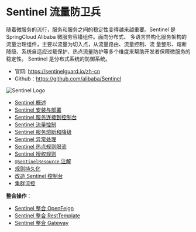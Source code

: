 # Sentinel 流量防卫兵

随着微服务的流行，服务和服务之间的稳定性变得越来越重要。Sentinel 是 SpringCloud Alibaba 微服务容错组件。面向分布式、 多语言异构化服务架构的流量治理组件，主要以流量为切入点，从流量路由、流量控制、流 量整形、熔断降级、系统自适应过载保护、热点流量防护等多个维度来帮助开发者保障微服务的稳定性。 Sentinel 是分布式系统的防御系统。 

- 官网: https://sentinelguard.io/zh-cn 
- Github：https://github.com/alibaba/Sentinel

![Sentinel Logo](https://cdn.jsdelivr.net/gh/letengzz/tc2/img202404161256292.png)

- [Sentinel 概述](Introduce/README.md)
- [Sentinel 安装与部署](Install/README.md)
- [Sentinel 服务连接到控制台](Connect/README.md)
- [Sentinel 流量控制](FlowControl/README.md)
- [Sentinel 服务熔断和降级](FuseDown/README.md)
- [Sentinel 异常处理](Exception/README.md)
- [Sentinel 热点规则限流](Hot/README.md)
- [Sentinel 授权规则](AuthorizationRule/README.md)
- [`@SentinelResource` 注解](SentinelResource/README.md)
- [规则持久化](Persistence/README.md)
- [改造 Sentinel 控制台](RetrofitConsole/README.md)
- [集群流控](ClusterFlowControl/README.md)

**整合操作**：

- [Sentinel 整合 OpenFeign](OpenFeign/README.md)
- [Sentinel 整合 RestTemplate](RestTemplate/README.md)
- [Sentinel 整合 Gateway](Gateway/README.md)

